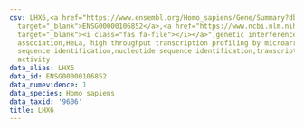 ```yaml
---
csv: LHX6,<a href="https://www.ensembl.org/Homo_sapiens/Gene/Summary?db=core;g=ENSG00000106852"
  target="_blank">ENSG00000106852</a>,<a href="https://www.ncbi.nlm.nih.gov/pubmed/17216044"
  target="_blank"><i class="fas fa-file"></i></a>",genetic interference,functional
  association,HeLa, high throughput transcription profiling by microarray,nucleotide
  sequence identification,nucleotide sequence identification,transcriptional regulation,up-regulates
  activity
data_alias: LHX6
data_id: ENSG00000106852
data_numevidence: 1
data_species: Homo sapiens
data_taxid: '9606'
title: LHX6
---
```

